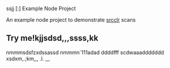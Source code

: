 ssjj [:] Example Node Project

An example node project to demonstrate [srcclr](https://www.srcclr.com) scans
## Try me!kjjsdsd,,,ssss,kk
nmmmsdsfzxdssassd
nmmmn`111adad
ddddfff
scdwaaaddddddd
xsdxm,.;km,,,
.l.
,,,
